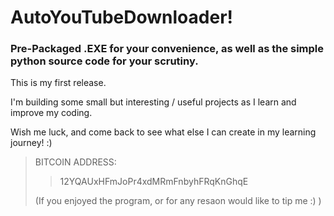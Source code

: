 # AutoYouTubeDownloader!

### Pre-Packaged .EXE for your convenience, as well as the simple python source code for your scrutiny.

This is my first release.

I'm building some small but interesting / useful projects as I learn and improve my coding.

Wish me luck, and come back to see what else I can create in my learning journey! :)

> BITCOIN ADDRESS:
> 
>> 12YQAUxHFmJoPr4xdMRmFnbyhFRqKnGhqE
> 
> (If you enjoyed the program, or for any resaon would like to tip me :) )

